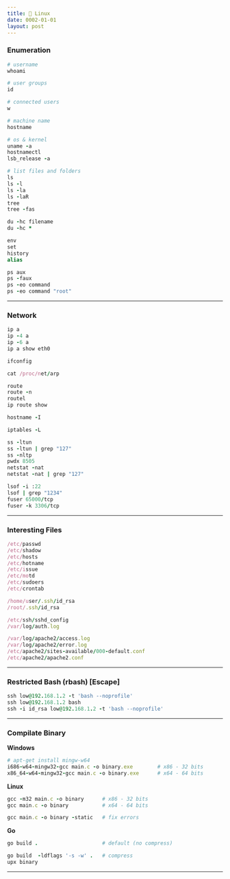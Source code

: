 ```yaml
---
title: 🐧 Linux
date: 0002-01-01
layout: post
---
```


### Enumeration

```ruby
# username
whoami

# user groups
id

# connected users
w

# machine name
hostname

# os & kernel
uname -a
hostnamectl
lsb_release -a

# list files and folders
ls
ls -l
ls -la
ls -laR
tree
tree -fas

du -hc filename
du -hc *

env
set
history
alias

ps aux
ps -faux
ps -eo command
ps -eo command "root"
```

---

### Network

```ruby
ip a
ip -4 a
ip -6 a
ip a show eth0

ifconfig

cat /proc/net/arp

route
route -n
routel
ip route show

hostname -I

iptables -L

ss -ltun
ss -ltun | grep "127"
ss -nltp
pwdx 8505
netstat -nat
netstat -nat | grep "127"

lsof -i :22
lsof | grep "1234"
fuser 65000/tcp
fuser -k 3306/tcp
```

---

### Interesting Files

```ruby
/etc/passwd
/etc/shadow
/etc/hosts
/etc/hotname
/etc/issue
/etc/motd
/etc/sudoers
/etc/crontab

/home/user/.ssh/id_rsa
/root/.ssh/id_rsa

/etc/ssh/sshd_config
/var/log/auth.log

/var/log/apache2/access.log
/var/log/apache2/error.log
/etc/apache2/sites-available/000-default.conf
/etc/apache2/apache2.conf
```

---

### Restricted Bash (rbash) [Escape]

```ruby
ssh low@192.168.1.2 -t 'bash --noprofile'
ssh low@192.168.1.2 bash
ssh -i id_rsa low@192.168.1.2 -t 'bash --noprofile'
```

---

### Compilate Binary

**Windows**

```ruby
# apt-get install mingw-w64
i686-w64-mingw32-gcc main.c -o binary.exe        # x86 - 32 bits
x86_64-w64-mingw32-gcc main.c -o binary.exe      # x64 - 64 bits
```

**Linux**

```ruby
gcc -m32 main.c -o binary      # x86 - 32 bits
gcc main.c -o binary           # x64 - 64 bits

gcc main.c -o binary -static   # fix errors
```

**Go**

```ruby
go build .                     # default (no compress)

go build  -ldflags '-s -w' .   # compress
upx binary
```

---
